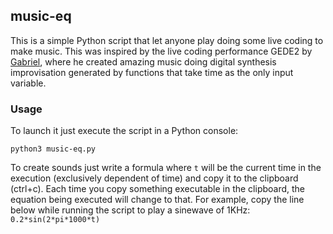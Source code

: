 
## music-eq 

This is a simple Python script that let anyone play doing some live coding to make music. This was inspired by the live coding performance GEDE2 by [Gabriel](https://github.com/gabochi/rampcode), where he created amazing music doing digital synthesis improvisation generated by functions that take time as the only input variable.

### Usage

To launch it just execute the script in a Python console:
```
python3 music-eq.py
```

To create sounds just write a formula where `t` will be the current time in the execution (exclusively dependent of time) and copy it to the clipboard (ctrl+c). Each time you copy something executable in the clipboard, the equation being executed will change to that.
For example, copy the line below while running the script to play a sinewave of 1KHz:
`0.2*sin(2*pi*1000*t)`

